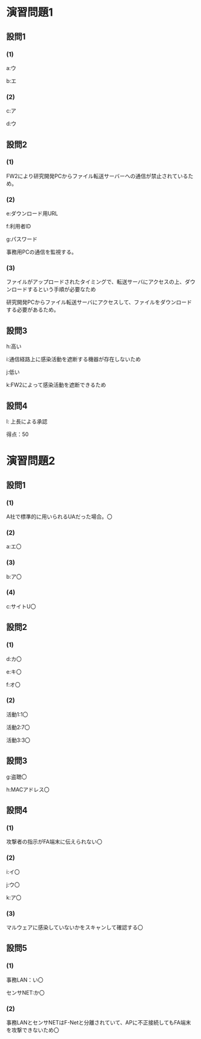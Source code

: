 # 演習問題1

## 設問1

### (1)

a:ウ

b:エ

### (2)

c:ア

d:ウ

## 設問2

### (1)

FW2により研究開発PCからファイル転送サーバーへの通信が禁止されているため。

### (2)

e:ダウンロード用URL

f:利用者ID

g:パスワード

事務用PCの通信を監視する。

### (3)

ファイルがアップロードされたタイミングで、転送サーバにアクセスの上、ダウンロードするという手順が必要なため

研究開発PCからファイル転送サーバにアクセスして、ファイルをダウンロードする必要があるため。

## 設問3

h:高い

i:通信経路上に感染活動を遮断する機器が存在しないため

j:低い

k:FW2によって感染活動を遮断できるため

## 設問4

l: 上長による承認

得点：50

# 演習問題2

## 設問1

### (1)

A社で標準的に用いられるUAだった場合。〇

### (2)

a:エ〇

### (3)

b:ア〇

### (4)

c:サイトU〇

## 設問2

### (1)

d:カ〇

e:キ〇

f:オ〇

### (2)

活動1:1〇

活動2:7〇

活動3:3〇

## 設問3

g:盗聴〇

h:MACアドレス〇

## 設問4

### (1)

攻撃者の指示がFA端末に伝えられない〇

### (2)

i:イ〇

j:ウ〇

k:ア〇

### (3)

マルウェアに感染していないかをスキャンして確認する〇

## 設問5

### (1)

事務LAN：い〇

センサNET:か〇

### (2)

事務LANとセンサNETはF-Netと分離されていて、APに不正接続してもFA端末を攻撃できないため〇

